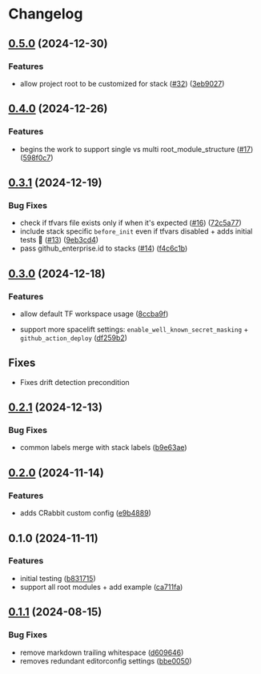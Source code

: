 # Changelog

## [0.5.0](https://github.com/masterpointio/terraform-spacelift-automation/compare/v0.4.0...v0.5.0) (2024-12-30)


### Features

* allow project root to be customized for stack ([#32](https://github.com/masterpointio/terraform-spacelift-automation/issues/32)) ([3eb9027](https://github.com/masterpointio/terraform-spacelift-automation/commit/3eb9027dfb0cb6bfeb01153ea56fc3f1126fa9c9))

## [0.4.0](https://github.com/masterpointio/terraform-spacelift-automation/compare/v0.3.1...v0.4.0) (2024-12-26)


### Features

* begins the work to support single vs multi root_module_structure ([#17](https://github.com/masterpointio/terraform-spacelift-automation/issues/17)) ([598f0c7](https://github.com/masterpointio/terraform-spacelift-automation/commit/598f0c7be4fd69de0b598bd83db28ca8960cf715))

## [0.3.1](https://github.com/masterpointio/terraform-spacelift-automation/compare/v0.3.0...v0.3.1) (2024-12-19)


### Bug Fixes

* check if tfvars file exists only if when it's expected ([#16](https://github.com/masterpointio/terraform-spacelift-automation/issues/16)) ([72c5a77](https://github.com/masterpointio/terraform-spacelift-automation/commit/72c5a773ba00952359f49b828fe25777f98a2214))
* include stack specific `before_init` even if tfvars disabled + adds initial tests 🎉 ([#13](https://github.com/masterpointio/terraform-spacelift-automation/issues/13)) ([9eb3cd4](https://github.com/masterpointio/terraform-spacelift-automation/commit/9eb3cd42e77e2c41307740142cc7c7b18b2b5b2e))
* pass github_enterprise.id to stacks ([#14](https://github.com/masterpointio/terraform-spacelift-automation/issues/14)) ([f4c6c1b](https://github.com/masterpointio/terraform-spacelift-automation/commit/f4c6c1b2ffca87de178fb8db6a19c552b9a9fbe8))

## [0.3.0](https://github.com/masterpointio/terraform-spacelift-automation/compare/v0.2.1...v0.3.0) (2024-12-18)


### Features

* allow default TF workspace usage ([8ccba9f](https://github.com/masterpointio/terraform-spacelift-automation/commit/8ccba9fb41791f0c8ba31b30fb20e89dd77360e4))

* support more spacelift settings: `enable_well_known_secret_masking` + `github_action_deploy`   ([df259b2](https://github.com/masterpointio/terraform-spacelift-automation/commit/df259b27fb6163e4d2dbc53f70624b6f6e80c2b5))

## Fixes

* Fixes drift detection precondition

## [0.2.1](https://github.com/masterpointio/terraform-spacelift-automation/compare/v0.2.0...v0.2.1) (2024-12-13)


### Bug Fixes

* common labels merge with stack labels ([b9e63ae](https://github.com/masterpointio/terraform-spacelift-automation/commit/b9e63ae4bbc020e285be543c1decb953f148a59b))

## [0.2.0](https://github.com/masterpointio/terraform-spacelift-automation/compare/v0.1.0...v0.2.0) (2024-11-14)


### Features

* adds CRabbit custom config ([e9b4889](https://github.com/masterpointio/terraform-spacelift-automation/commit/e9b4889f5d05e390903d01b4485a09c63c0f1af3))

## 0.1.0 (2024-11-11)

### Features

- initial testing ([b831715](https://github.com/masterpointio/terraform-spacelift-automation/commit/b831715cb84960d10e94e23e799eeab6b16656ce))
- support all root modules + add example ([ca711fa](https://github.com/masterpointio/terraform-spacelift-automation/commit/ca711fab4208d79a0870cb2d9e5799e2679f696b))

## [0.1.1](https://github.com/masterpointio/terraform-module-template/compare/0.1.0...v0.1.1) (2024-08-15)

### Bug Fixes

- remove markdown trailing whitespace ([d609646](https://github.com/masterpointio/terraform-module-template/commit/d6096463b916eb536603d4ca3b2f3315e3fec9f2))
- removes redundant editorconfig settings ([bbe0050](https://github.com/masterpointio/terraform-module-template/commit/bbe0050450cece8074f3d9ff5c3bd72ff01d8a1b))
